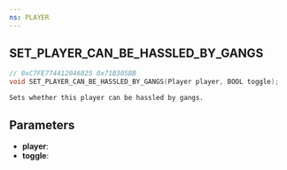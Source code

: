 ```yaml
---
ns: PLAYER
---
```

## SET_PLAYER_CAN_BE_HASSLED_BY_GANGS

```c
// 0xC7FE774412046825 0x71B305BB
void SET_PLAYER_CAN_BE_HASSLED_BY_GANGS(Player player, BOOL toggle);
```

```
Sets whether this player can be hassled by gangs.
```

## Parameters
* **player**:
* **toggle**:
